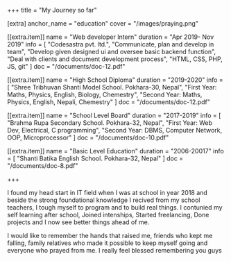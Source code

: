 +++
title = "My Journey so far"

[extra]
anchor_name = "education"
cover = "/images/praying.png"

[[extra.item]]
name = "Web developer Intern"
duration = "Apr 2019- Nov 2019"
info = [
    "Codesastra pvt. ltd.",
    "Communicate, plan and develop in team",
    "Develop given designed ui and oversee basic backend function",
    "Deal with clients and document development process",
    "HTML, CSS, PHP, JS, git"
    ]
doc = "/documents/doc-12.pdf"


[[extra.item]]
name = "High School Diploma"
duration = "2019-2020"
info = [
    "Shree Tribhuvan Shanti Model School. Pokhara-30, Nepal",
    "First Year: Maths, Physics, English, Biology, Chemestry",
    "Second Year: Maths, Physics, English, Nepali, Chemestry"
    ]
doc = "/documents/doc-12.pdf"

[[extra.item]]
name = "School Level Board"
duration = "2017-2019"
info = [
        "Brahma Rupa Secondary School. Pokhara-32, Nepal",
        "First Year: Web Dev, Electrical, C programming",
        "Second Year: DBMS, Computer Network, OOP, Microprocessor"
    ]
doc = "/documents/doc-10.pdf"

[[extra.item]]
name = "Basic Level Education"
duration = "2006-20017"
info = [
        "Shanti Batika English School. Pokhara-32, Nepal"
    ]
doc = "/documents/doc-8.pdf"

+++

I found my head start in IT field when I was at school in year 2018 and beside the strong foundational knowledge I recived from my school teachers, I tough myself to program and to build real things. I contunied my self learning after school, Joined intenships, Started freelancing, Done projects and I now see better things ahead of me.

I would like to remember the hands that raised me, friends who kept me falling, family relatives who made it possible to keep myself going and everyone who prayed from me. I really feel blessed remembering you guys <i class='fas fa-heart text-pink-500'></i>
